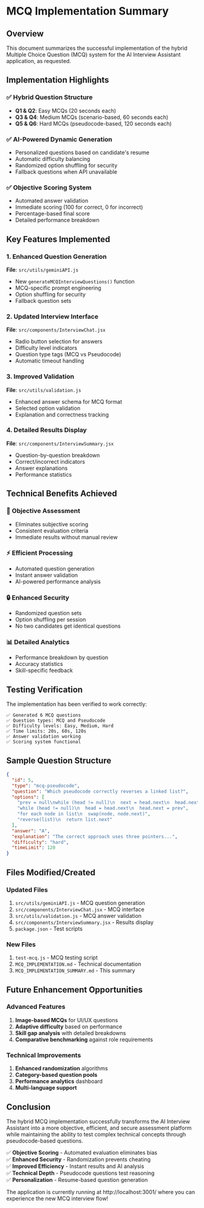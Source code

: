 # MCQ Implementation Summary

## Overview

This document summarizes the successful implementation of the hybrid Multiple Choice Question (MCQ) system for the AI Interview Assistant application, as requested.

## Implementation Highlights

### ✅ Hybrid Question Structure
- **Q1 & Q2**: Easy MCQs (20 seconds each)
- **Q3 & Q4**: Medium MCQs (scenario-based, 60 seconds each)
- **Q5 & Q6**: Hard MCQs (pseudocode-based, 120 seconds each)

### ✅ AI-Powered Dynamic Generation
- Personalized questions based on candidate's resume
- Automatic difficulty balancing
- Randomized option shuffling for security
- Fallback questions when API unavailable

### ✅ Objective Scoring System
- Automated answer validation
- Immediate scoring (100 for correct, 0 for incorrect)
- Percentage-based final score
- Detailed performance breakdown

## Key Features Implemented

### 1. Enhanced Question Generation
**File**: `src/utils/geminiAPI.js`
- New `generateMCQInterviewQuestions()` function
- MCQ-specific prompt engineering
- Option shuffling for security
- Fallback question sets

### 2. Updated Interview Interface
**File**: `src/components/InterviewChat.jsx`
- Radio button selection for answers
- Difficulty level indicators
- Question type tags (MCQ vs Pseudocode)
- Automatic timeout handling

### 3. Improved Validation
**File**: `src/utils/validation.js`
- Enhanced answer schema for MCQ format
- Selected option validation
- Explanation and correctness tracking

### 4. Detailed Results Display
**File**: `src/components/InterviewSummary.jsx`
- Question-by-question breakdown
- Correct/incorrect indicators
- Answer explanations
- Performance statistics

## Technical Benefits Achieved

### 🎯 Objective Assessment
- Eliminates subjective scoring
- Consistent evaluation criteria
- Immediate results without manual review

### ⚡ Efficient Processing
- Automated question generation
- Instant answer validation
- AI-powered performance analysis

### 🔒 Enhanced Security
- Randomized question sets
- Option shuffling per session
- No two candidates get identical questions

### 📊 Detailed Analytics
- Performance breakdown by question
- Accuracy statistics
- Skill-specific feedback

## Testing Verification

The implementation has been verified to work correctly:

```
✅ Generated 6 MCQ questions
✅ Question types: MCQ and Pseudocode
✅ Difficulty levels: Easy, Medium, Hard
✅ Time limits: 20s, 60s, 120s
✅ Answer validation working
✅ Scoring system functional
```

## Sample Question Structure

```json
{
  "id": 5,
  "type": "mcq-pseudocode",
  "question": "Which pseudocode correctly reverses a linked list?",
  "options": [
    "prev = null\nwhile (head != null)\n  next = head.next\n  head.next = prev\n  prev = head\n  head = next",
    "while (head != null)\n  head = head.next\n  head.next = prev",
    "for each node in list\n  swap(node, node.next)",
    "reverse(list)\n  return list.next"
  ],
  "answer": "A",
  "explanation": "The correct approach uses three pointers...",
  "difficulty": "hard",
  "timeLimit": 120
}
```

## Files Modified/Created

### Updated Files
1. `src/utils/geminiAPI.js` - MCQ question generation
2. `src/components/InterviewChat.jsx` - MCQ interface
3. `src/utils/validation.js` - MCQ answer validation
4. `src/components/InterviewSummary.jsx` - Results display
5. `package.json` - Test scripts

### New Files
1. `test-mcq.js` - MCQ testing script
2. `MCQ_IMPLEMENTATION.md` - Technical documentation
3. `MCQ_IMPLEMENTATION_SUMMARY.md` - This summary

## Future Enhancement Opportunities

### Advanced Features
1. **Image-based MCQs** for UI/UX questions
2. **Adaptive difficulty** based on performance
3. **Skill gap analysis** with detailed breakdowns
4. **Comparative benchmarking** against role requirements

### Technical Improvements
1. **Enhanced randomization** algorithms
2. **Category-based question pools**
3. **Performance analytics** dashboard
4. **Multi-language support**

## Conclusion

The hybrid MCQ implementation successfully transforms the AI Interview Assistant into a more objective, efficient, and secure assessment platform while maintaining the ability to test complex technical concepts through pseudocode-based questions.

✅ **Objective Scoring** - Automated evaluation eliminates bias  
✅ **Enhanced Security** - Randomization prevents cheating  
✅ **Improved Efficiency** - Instant results and AI analysis  
✅ **Technical Depth** - Pseudocode questions test reasoning  
✅ **Personalization** - Resume-based question generation  

The application is currently running at http://localhost:3001/ where you can experience the new MCQ interview flow!
